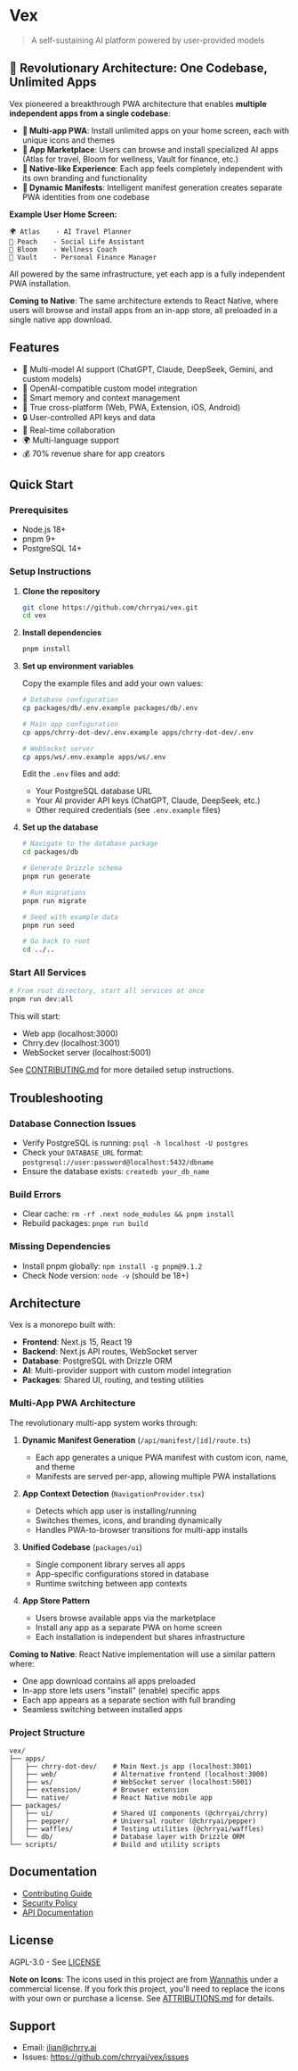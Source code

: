 # Vex

> A self-sustaining AI platform powered by user-provided models

## 🚀 Revolutionary Architecture: One Codebase, Unlimited Apps

Vex pioneered a breakthrough PWA architecture that enables **multiple independent apps from a single codebase**:

- **📱 Multi-app PWA**: Install unlimited apps on your home screen, each with unique icons and themes
- **🏪 App Marketplace**: Users can browse and install specialized AI apps (Atlas for travel, Bloom for wellness, Vault for finance, etc.)
- **📲 Native-like Experience**: Each app feels completely independent with its own branding and functionality
- **🔄 Dynamic Manifests**: Intelligent manifest generation creates separate PWA identities from one codebase

**Example User Home Screen:**

```
🌍 Atlas    - AI Travel Planner
🍑 Peach    - Social Life Assistant
🌸 Bloom    - Wellness Coach
🏦 Vault    - Personal Finance Manager
```

All powered by the same infrastructure, yet each app is a fully independent PWA installation.

**Coming to Native**: The same architecture extends to React Native, where users will browse and install apps from an in-app store, all preloaded in a single native app download.

## Features

- 🤖 Multi-model AI support (ChatGPT, Claude, DeepSeek, Gemini, and custom models)
- 🔌 OpenAI-compatible custom model integration
- 💾 Smart memory and context management
- 🎨 True cross-platform (Web, PWA, Extension, iOS, Android)
- 🔒 User-controlled API keys and data
- 📱 Real-time collaboration
- 🌍 Multi-language support
- 💰 70% revenue share for app creators

## Quick Start

### Prerequisites

- Node.js 18+
- pnpm 9+
- PostgreSQL 14+

### Setup Instructions

1. **Clone the repository**

   ```bash
   git clone https://github.com/chrryai/vex.git
   cd vex
   ```

2. **Install dependencies**

   ```bash
   pnpm install
   ```

3. **Set up environment variables**

   Copy the example files and add your own values:

   ```bash
   # Database configuration
   cp packages/db/.env.example packages/db/.env

   # Main app configuration
   cp apps/chrry-dot-dev/.env.example apps/chrry-dot-dev/.env

   # WebSocket server
   cp apps/ws/.env.example apps/ws/.env
   ```

   Edit the `.env` files and add:
   - Your PostgreSQL database URL
   - Your AI provider API keys (ChatGPT, Claude, DeepSeek, etc.)
   - Other required credentials (see `.env.example` files)

4. **Set up the database**

   ```bash
   # Navigate to the database package
   cd packages/db

   # Generate Drizzle schema
   pnpm run generate

   # Run migrations
   pnpm run migrate

   # Seed with example data
   pnpm run seed

   # Go back to root
   cd ../..
   ```

### Start All Services

```bash
# From root directory, start all services at once
pnpm run dev:all
```

This will start:

- Web app (localhost:3000)
- Chrry.dev (localhost:3001)
- WebSocket server (localhost:5001)

See [CONTRIBUTING.md](CONTRIBUTING.md) for more detailed setup instructions.

## Troubleshooting

### Database Connection Issues

- Verify PostgreSQL is running: `psql -h localhost -U postgres`
- Check your `DATABASE_URL` format: `postgresql://user:password@localhost:5432/dbname`
- Ensure the database exists: `createdb your_db_name`

### Build Errors

- Clear cache: `rm -rf .next node_modules && pnpm install`
- Rebuild packages: `pnpm run build`

### Missing Dependencies

- Install pnpm globally: `npm install -g pnpm@9.1.2`
- Check Node version: `node -v` (should be 18+)

## Architecture

Vex is a monorepo built with:

- **Frontend**: Next.js 15, React 19
- **Backend**: Next.js API routes, WebSocket server
- **Database**: PostgreSQL with Drizzle ORM
- **AI**: Multi-provider support with custom model integration
- **Packages**: Shared UI, routing, and testing utilities

### Multi-App PWA Architecture

The revolutionary multi-app system works through:

1. **Dynamic Manifest Generation** (`/api/manifest/[id]/route.ts`)
   - Each app generates a unique PWA manifest with custom icon, name, and theme
   - Manifests are served per-app, allowing multiple PWA installations

2. **App Context Detection** (`NavigationProvider.tsx`)
   - Detects which app user is installing/running
   - Switches themes, icons, and branding dynamically
   - Handles PWA-to-browser transitions for multi-app installs

3. **Unified Codebase** (`packages/ui`)
   - Single component library serves all apps
   - App-specific configurations stored in database
   - Runtime switching between app contexts

4. **App Store Pattern**
   - Users browse available apps via the marketplace
   - Install any app as a separate PWA on home screen
   - Each installation is independent but shares infrastructure

**Coming to Native**: React Native implementation will use a similar pattern where:

- One app download contains all apps preloaded
- In-app store lets users "install" (enable) specific apps
- Each app appears as a separate section with full branding
- Seamless switching between installed apps

### Project Structure

```
vex/
├── apps/
│   ├── chrry-dot-dev/    # Main Next.js app (localhost:3001)
│   ├── web/              # Alternative frontend (localhost:3000)
│   ├── ws/               # WebSocket server (localhost:5001)
│   ├── extension/        # Browser extension
│   └── native/           # React Native mobile app
├── packages/
│   ├── ui/               # Shared UI components (@chrryai/chrry)
│   ├── pepper/           # Universal router (@chrryai/pepper)
│   ├── waffles/          # Testing utilities (@chrryai/waffles)
│   └── db/               # Database layer with Drizzle ORM
└── scripts/              # Build and utility scripts
```

## Documentation

- [Contributing Guide](CONTRIBUTING.md)
- [Security Policy](SECURITY.md)
- [API Documentation](docs/API.md)

## License

AGPL-3.0 - See [LICENSE](LICENSE)

**Note on Icons**: The icons used in this project are from [Wannathis](https://wannathis.one/) under a commercial license. If you fork this project, you'll need to replace the icons with your own or purchase a license. See [ATTRIBUTIONS.md](ATTRIBUTIONS.md) for details.

## Support

- Email: ilian@chrry.ai
- Issues: https://github.com/chrryai/vex/issues
